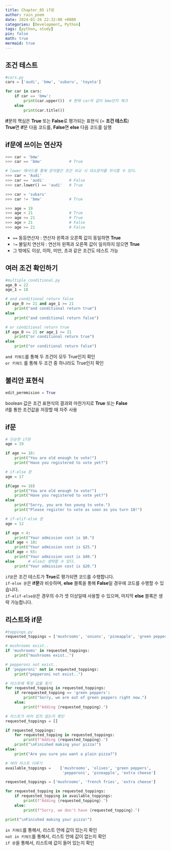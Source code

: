 ```yaml
---
title: Chapter_05 if문
author: rain_poem
date: 2024-01-26 22:32:00 +0800
categories: [Development, Python]
tags: [python, study]
pin: false
math: true
mermaid: true
---
```


## 조건 테스트
```python
#cars.py
cars = ['audi', 'bmw', 'subaru', 'toyota']

for car in cars:
    if car == 'bmw':
        print(car.upper())  # 현재 car의 값이 bmw인지 체크
    else
        print(car.title())
```

**if**문의 핵심은 **True** 또는 **False**로 평가되는 표현식 (= **조건 테스트**)<br>
**True**면 **if**문 다음 코드를, **False**면 **else** 다음 코드를 실행<br>

## if문에 쓰이는 연산자
```python
>>> car = 'bmw'
>>> car == 'bmw'            # True

# lower 메서드를 통해 문자열간 조건 비교 시 대소문자를 무시할 수 있다.
>>> car = 'Audi'
>>> car == 'audi'           # False
>>> car.lower() == 'audi'   # True

>>> car = 'subaru'
>>> car != 'bmw'            # True

>>> age = 19
>>> age < 21                # True
>>> age <= 21               # True
>>> age > 21                # False
>>> age >= 21               # False
```

- ```==``` 동등연산자       : 연산자 왼쪽과 오른쪽 값이 동일하면 **True**
- ```!=``` 불일치 연산자    : 연산자 왼쪽과 오른쪽 값이 일치하지 않으면 **True**
- 그 밖에도 이상, 이하, 미만, 초과 같은 조건도 테스트 가능

## 여러 조건 확인하기
```python
#multiple_conditional.py
age_0 = 22
age_1 = 18

# and conditional return false
if age_0 >= 21 and age_1 >= 21
    print("and conditional return true")   
else
    print("and conditional return false")

# or conditional return true
if age_0 >= 21 or age_1 >= 21
    print("or conditional return true")
else
    print("or conditional return false")
```

```and 키워드```를 통해 두 조건이 모두 True인지 확인<br>
```or 키워드``` 를 통해 두 조건 중 하나라도 True인지 확인<br>

## 불리안 표현식 
```python
edit_permmision = True
```
boolean 값은 조건 표현식의 결과와 마찬가지로 **True** 또는 **False**<br>
if를 통한 조건값을 저장할 때 자주 사용 

## if문
```python
# 단순한 if문
age = 19

if age >= 18:
    print("You are old enough to vote!")
    print("Have you registered to vote yet?")

# if-else 문
age = 17

if(age >= 18)
    print("You are old enough to vote!")            
    print("Have you registered to vote yet?")
else                                     
    print("Sorry, you are too young to vote.")
    print("Please register to vote as soon as you turn 18!")

# if-elif-else 문
age = 12

if age < 4:
    print("Your admission cost is $0.")     
elif age < 18:
    print("Your admission cost is $25.")    
elif age < 65:
    print("Your admission cost is $40.") 
else      # else는 생략할 수 있다.
    print("Your admission cost is $20.")    
```
```if문```은 조건 테스트가  **True**로 평가되면 코드를 수행합니다.<br>
```if-else 문```은  **if문**과 비슷하며, **else** 블록을 통해 **False**일 경우에 코드를 수행할 수 있습니다.<br>
```if-elif-else문```은 경우의 수가 셋 이상일때 사용할 수 있으며, 마지막 **else** 블록은 생략 가능합니다.

## 리스트와 if문
```python
#toppings.py
requested_toppings = ['mushrooms', 'onions', 'pineapple', 'green peppers']

# mushrooms exist..
if 'mushrooms' in requested_toppings:
    print("mushrooms exist..")

# pepperoni not exist..
if 'pepperoni' not in requested_toppings:
    print("pepperoni not exist..")

# 리스트에 특정 값을 찾기
for requested_topping in requested_toppings:
    if rerequested_topping == 'green peppers':
        print("Sorry, we are out of green peppers right now.")
    else:
        print(f"Adding {requested_topping}.")

# 리스트가 비어 있지 않는지 확인
requested_toppings = []

if requested_toppings:
    for requested_topping in requested_toppings:
        print(f"Adding {requested_topping}.")
    print("\nFinished making your pizza!")
else:
    print("Are you sure you want a plain pizza?")

# 여러 리스트 다루기
available_toppings =    ['mushrooms', 'olives', 'green peppers',
                         'pepperoni', 'pineapple', 'extra cheese']

requested_toppings = ['mushrooms', 'french fries', 'extra cheese']

for requested_topping in requested_toppings:
    if requested_topping in available_toppings:
        print(f"Adding {requested_topping}.")
    else:
        print(f"Sorry, we don't have {requested_topping}.")

print("\nFinished making your pizza!")
```

```in 키워드```를 통해서, 리스트 안에 값이 있는지 확인<br>
```not in 키워드```를 통해서, 리스트 안에 값이 없는지 확인<br>
```if 문```을 통해서, 리스트에 값이 들어 있는지 확인<br>
